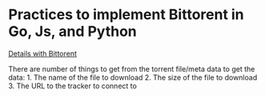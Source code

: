 # Practices to implement Bittorent in Go, Js, and Python

[Details with Bittorent](https://wiki.theory.org/BitTorrentSpecification)

There are number of things to get from the torrent file/meta data to get the data:
    1. The name of the file to download
    2. The size of the file to download
    3. The URL to the tracker to connect to